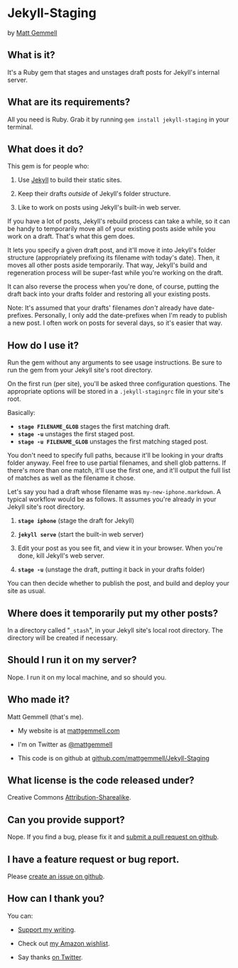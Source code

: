 # Jekyll-Staging

by [Matt Gemmell](http://mattgemmell.com/)


## What is it?

It's a Ruby gem that stages and unstages draft posts for Jekyll's internal server.


## What are its requirements?

All you need is Ruby. Grab it by running `gem install jekyll-staging` in your terminal.


## What does it do?

This gem is for people who:

1. Use [Jekyll](http://jekyllrb.com) to build their static sites.

2. Keep their drafts _outside_ of Jekyll's folder structure.

3. Like to work on posts using Jekyll's built-in web server.

If you have a lot of posts, Jekyll's rebuild process can take a while, so it can be handy to temporarily move all of your existing posts aside while you work on a draft. That's what this gem does.

It lets you specify a given draft post, and it'll move it into Jekyll's folder structure (appropriately prefixing its filename with today's date). Then, it moves all other posts aside temporarily. That way, Jekyll's build and regeneration process will be super-fast while you're working on the draft.

It can also reverse the process when you're done, of course, putting the draft back into your drafts folder and restoring all your existing posts.

Note: It's assumed that your drafts' filenames _don't_ already have date-prefixes. Personally, I only add the date-prefixes when I'm ready to publish a new post. I often work on posts for several days, so it's easier that way.


## How do I use it?

Run the gem without any arguments to see usage instructions. Be sure to run the gem from your Jekyll site's root directory.

On the first run (per site), you'll be asked three configuration questions. The appropriate options will be stored in a `.jekyll-stagingrc` file in your site's root.

Basically:

- **`stage FILENAME_GLOB`** stages the first matching draft.
- **`stage -u`** unstages the first staged post.
- **`stage -u FILENAME_GLOB`** unstages the first matching staged post.

You don't need to specify full paths, because it'll be looking in your drafts folder anyway. Feel free to use partial filenames, and shell glob patterns. If there's more than one match, it'll use the first one, and it'll output the full list of matches as well as the filename it chose.

Let's say you had a draft whose filename was `my-new-iphone.markdown`. A typical workflow would be as follows. It assumes you're already in your Jekyll site's root directory.

1. **`stage iphone`** (stage the draft for Jekyll)

2. **`jekyll serve`** (start the built-in web server)

3. Edit your post as you see fit, and view it in your browser. When you're done, kill Jekyll's web server.

4. **`stage -u`** (unstage the draft, putting it back in your drafts folder)

You can then decide whether to publish the post, and build and deploy your site as usual.


## Where does it temporarily put my other posts?

In a directory called "`_stash`", in your Jekyll site's local root directory. The directory will be created if necessary.


## Should I run it on my server?

Nope. I run it on my local machine, and so should you.


## Who made it?

Matt Gemmell (that's me).

- My website is at [mattgemmell.com](http://mattgemmell.com)

- I'm on Twitter as [@mattgemmell](http://twitter.com/mattgemmell)

- This code is on github at [github.com/mattgemmell/Jekyll-Staging](http://github.com/mattgemmell/Jekyll-Staging)


## What license is the code released under?

Creative Commons [Attribution-Sharealike](http://creativecommons.org/licenses/by-sa/4.0/).


## Can you provide support?

Nope. If you find a bug, please fix it and [submit a pull request on github](https://github.com/mattgemmell/Jekyll-Staging/pulls).


## I have a feature request or bug report.

Please [create an issue on github](https://github.com/mattgemmell/Jekyll-Staging/issues).


## How can I thank you?

You can:

- [Support my writing](https://www.patreon.com/mattgemmell).

- Check out [my Amazon wishlist](http://www.amazon.co.uk/registry/wishlist/1BGIQ6Z8GT06F).

- Say thanks [on Twitter](http://twitter.com/mattgemmell).
